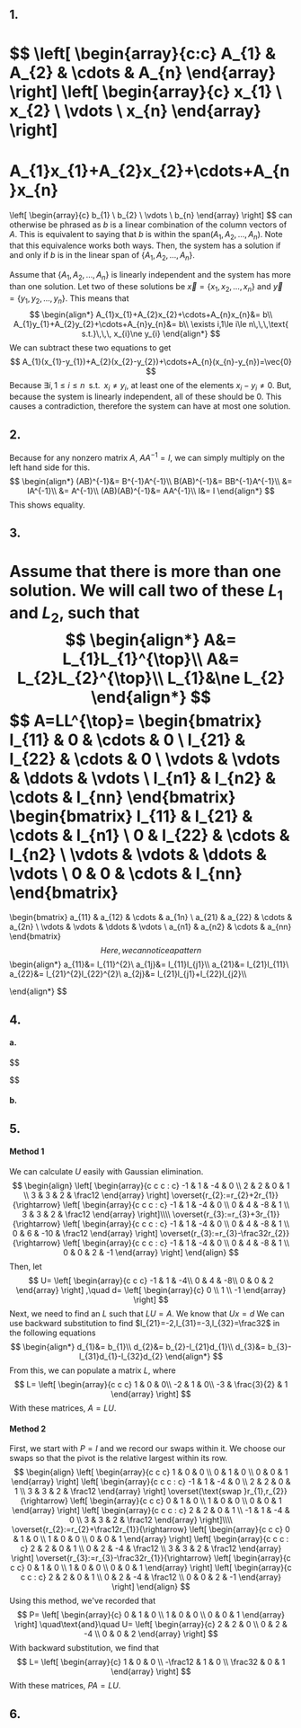 ## 1.
$$
\left[
\begin{array}{c:c}
A_{1} & A_{2} & \cdots & A_{n}
\end{array}
\right]
\left[
\begin{array}{c}
x_{1} \\ x_{2} \\ \vdots \\ x_{n}
\end{array}
\right]
=
A_{1}x_{1}+A_{2}x_{2}+\cdots+A_{n}x_{n}
=
\left[
\begin{array}{c}
b_{1} \\ b_{2} \\ \vdots \\ b_{n}
\end{array}
\right]
$$
can otherwise be phrased as $b$ is a linear combination of the column vectors of $A$. This is equivalent to saying that $b$ is within the $\text{span}(A_{1},A_{2},\dots,A_{n})$. Note that this equivalence works both ways. Then, the system has a solution if and only if $b$ is in the linear span of $\{A_{1},A_{2},\dots,A_{n}\}$.

Assume that $\{A_{1},A_{2},\dots,A_{n}\}$ is linearly independent and the system has more than one solution. Let two of these solutions be $\vec{x}=\{x_{1},x_{2},\dots,x_{n}\}$ and $\vec{y}=\{y_{1},y_{2},\dots,y_{n}\}$. This means that
$$
\begin{align*}
A_{1}x_{1}+A_{2}x_{2}+\cdots+A_{n}x_{n}&= b\\
A_{1}y_{1}+A_{2}y_{2}+\cdots+A_{n}y_{n}&= b\\
\exists i,1\le i\le n\,\,\,\text{ s.t.}\,\,\, x_{i}\ne y_{i}
\end{align*}
$$
We can subtract these two equations to get
$$
A_{1}(x_{1}-y_{1})+A_{2}(x_{2}-y_{2})+\cdots+A_{n}(x_{n}-y_{n})=\vec{0}
$$
Because $\exists i,1\le i\le n\,\,\,\text{s.t.}\,\,\,x_{i}\ne y_{i}$, at least one of the elements $x_{i}-y_{i}\ne0$. But, because the system is linearly independent, all of these should be 0. This causes a contradiction, therefore the system can have at most one solution.
## 2.
Because for any nonzero matrix $A$, $AA^{-1}=I$, we can simply multiply on the left hand side for this. 
$$
\begin{align*}
(AB)^{-1}&= B^{-1}A^{-1}\\
B(AB)^{-1}&= BB^{-1}A^{-1}\\
&= IA^{-1}\\
&= A^{-1}\\
(AB)(AB)^{-1}&= AA^{-1}\\
I&= I
\end{align*}
$$
This shows equality.
## 3.
Assume that there is more than one solution. We will call two of these $L_{1}$ and $L_{2}$, such that 
$$
\begin{align*}
A&= L_{1}L_{1}^{\top}\\
A&= L_{2}L_{2}^{\top}\\
L_{1}&\ne L_{2}
\end{align*}
$$
$$
A=LL^{\top}=
\begin{bmatrix}
l_{11} & 0 & \cdots & 0 \\ 
l_{21} & l_{22} & \cdots & 0 \\ 
\vdots & \vdots & \ddots & \vdots \\ 
l_{n1} & l_{n2} & \cdots & l_{nn}
\end{bmatrix}
\begin{bmatrix}
l_{11} & l_{21} & \cdots & l_{n1} \\ 
0 & l_{22} & \cdots & l_{n2} \\ 
\vdots & \vdots & \ddots & \vdots \\ 
0 & 0 & \cdots & l_{nn}
\end{bmatrix}
=
\begin{bmatrix}
a_{11} & a_{12} & \cdots & a_{1n} \\ 
a_{21} & a_{22} & \cdots & a_{2n} \\ 
\vdots & \vdots & \ddots & \vdots \\ 
a_{n1} & a_{n2} & \cdots & a_{nn}
\end{bmatrix}
$$
Here, we can notice a pattern
$$
\begin{align*}
a_{11}&= l_{11}^{2}\\
a_{1j}&= l_{11}l_{j1}\\\\
a_{21}&= l_{21}l_{11}\\
a_{22}&= l_{21}^{2}l_{22}^{2}\\
a_{2j}&= l_{21}l_{j1}+l_{22}l_{j2}\\\\

\end{align*}
$$
## 4.
#### a.
$$

$$
#### b.

## 5.
#### Method 1
We can calculate $U$ easily with Gaussian elimination.
$$
\begin{align}
\left[
\begin{array}{c c c : c}
-1 & 1 & -4 & 0 \\
2 & 2 & 0 & 1 \\
3 & 3 & 2 & \frac12
\end{array}
\right]
\overset{r_{2}:=r_{2}+2r_{1}}{\rightarrow}
\left[
\begin{array}{c c c : c}
-1 & 1 & -4 & 0 \\
0 & 4 & -8 & 1 \\
3 & 3 & 2 & \frac12
\end{array}
\right]\\\\
\overset{r_{3}:=r_{3}+3r_{1}}{\rightarrow}
\left[
\begin{array}{c c c : c}
-1 & 1 & -4 & 0 \\
0 & 4 & -8 & 1 \\
0 & 6 & -10 & \frac12
\end{array}
\right]
\overset{r_{3}:=r_{3}-\frac32r_{2}}{\rightarrow}
\left[
\begin{array}{c c c : c}
-1 & 1 & -4 & 0 \\
0 & 4 & -8 & 1 \\
0 & 0 & 2 & -1
\end{array}
\right]
\end{align}
$$
Then, let
$$
U=
\left[
\begin{array}{c c c}
-1 & 1 & -4\\
0 & 4 & -8\\
0 & 0 & 2
\end{array}
\right]
,\quad d=
\left[
\begin{array}{c}
0 \\
1 \\
-1
\end{array}
\right]
$$
Next, we need to find an $L$ such that $LU=A$.
We know that $Ux=d$
We can use backward substitution to find $l_{21}=-2,l_{31}=-3,l_{32}=\frac32$ in the following equations
$$
\begin{align*}
d_{1}&= b_{1}\\
d_{2}&= b_{2}-l_{21}d_{1}\\
d_{3}&= b_{3}-l_{31}d_{1}-l_{32}d_{2}
\end{align*}
$$
From this, we can populate a matrix $L$, where
$$
L=
\left[
\begin{array}{c c c}
1 & 0 & 0\\
-2 & 1 & 0\\
-3 & \frac{3}{2} & 1
\end{array}
\right]
$$
With these matrices, $A=LU$.
#### Method 2
First, we start with $P=I$ and we record our swaps within it. We choose our swaps so that the pivot is the relative largest within its row.
$$
\begin{align}
\left[
\begin{array}{c c c}
1 & 0 & 0 \\
0 & 1 & 0 \\
0 & 0 & 1
\end{array}
\right]
\left[
\begin{array}{c c c : c}
-1 & 1 & -4 & 0 \\
2 & 2 & 0 & 1 \\
3 & 3 & 2 & \frac12
\end{array}
\right]
\overset{\text{swap }r_{1},r_{2}}{\rightarrow}
\left[
\begin{array}{c c c}
0 & 1 & 0 \\
1 & 0 & 0 \\
0 & 0 & 1
\end{array}
\right]
\left[
\begin{array}{c c c : c}
2 & 2 & 0 & 1 \\
-1 & 1 & -4 & 0 \\
3 & 3 & 2 & \frac12
\end{array}
\right]\\\\
\overset{r_{2}:=r_{2}+\frac12r_{1}}{\rightarrow}
\left[
\begin{array}{c c c}
0 & 1 & 0 \\
1 & 0 & 0 \\
0 & 0 & 1
\end{array}
\right]
\left[
\begin{array}{c c c : c}
2 & 2 & 0 & 1 \\
0 & 2 & -4 & \frac12 \\
3 & 3 & 2 & \frac12
\end{array}
\right]
\overset{r_{3}:=r_{3}-\frac32r_{1}}{\rightarrow}
\left[
\begin{array}{c c c}
0 & 1 & 0 \\
1 & 0 & 0 \\
0 & 0 & 1
\end{array}
\right]
\left[
\begin{array}{c c c : c}
2 & 2 & 0 & 1 \\
0 & 2 & -4 & \frac12 \\
0 & 0 & 2 & -1
\end{array}
\right]
\end{align}
$$
Using this method, we've recorded that
$$
P=
\left[
\begin{array}{c}
0 & 1 & 0 \\
1 & 0 & 0 \\
0 & 0 & 1
\end{array}
\right]
\quad\text{and}\quad
U=
\left[
\begin{array}{c}
2 & 2 & 0 \\
0 & 2 & -4 \\
0 & 0 & 2
\end{array}
\right]
$$
With backward substitution, we find that
$$
L=
\left[
\begin{array}{c}
1 & 0 & 0 \\
-\frac12 & 1 & 0 \\
\frac32 & 0 & 1
\end{array}
\right]
$$
With these matrices, $PA=LU$.
## 6.